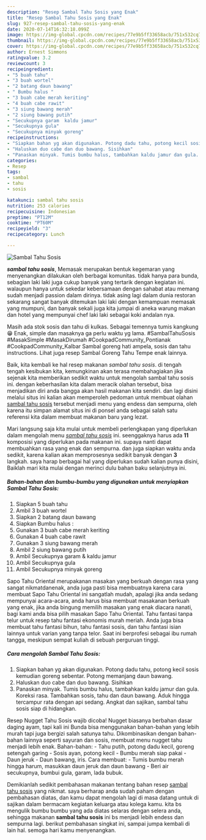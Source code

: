 ```yaml
---
description: "Resep Sambal Tahu Sosis yang Enak"
title: "Resep Sambal Tahu Sosis yang Enak"
slug: 927-resep-sambal-tahu-sosis-yang-enak
date: 2020-07-14T16:32:18.099Z
image: https://img-global.cpcdn.com/recipes/77e9b5ff33658acb/751x532cq70/sambal-tahu-sosis-foto-resep-utama.jpg
thumbnail: https://img-global.cpcdn.com/recipes/77e9b5ff33658acb/751x532cq70/sambal-tahu-sosis-foto-resep-utama.jpg
cover: https://img-global.cpcdn.com/recipes/77e9b5ff33658acb/751x532cq70/sambal-tahu-sosis-foto-resep-utama.jpg
author: Ernest Simmons
ratingvalue: 3.2
reviewcount: 3
recipeingredient:
- "5 buah tahu"
- "3 buah wortel"
- "2 batang daun bawang"
- " Bumbu halus "
- "3 buah cabe merah keriting"
- "4 buah cabe rawit"
- "3 siung bawang merah"
- "2 siung bawang putih"
- "Secukupnya garam  kaldu jamur"
- "Secukupnya gula"
- "Secukupnya minyak goreng"
recipeinstructions:
- "Siapkan bahan yg akan digunakan. Potong dadu tahu, potong kecil sosis kemudian goreng sebentar. Potong memanjang daun bawang."
- "Haluskan duo cabe dan duo bawang. Sisihkan"
- "Panaskan minyak. Tumis bumbu halus, tambahkan kaldu jamur dan gula. Koreksi rasa. Tambahkan sosis, tahu dan daun bawang. Aduk hingga tercampur rata dengan api sedang. Angkat dan sajikan, sambal tahu sosis siap di hidangkan."
categories:
- Resep
tags:
- sambal
- tahu
- sosis

katakunci: sambal tahu sosis 
nutrition: 253 calories
recipecuisine: Indonesian
preptime: "PT12M"
cooktime: "PT60M"
recipeyield: "3"
recipecategory: Lunch

---
```



![Sambal Tahu Sosis](https://img-global.cpcdn.com/recipes/77e9b5ff33658acb/751x532cq70/sambal-tahu-sosis-foto-resep-utama.jpg)

<b><i>sambal tahu sosis</i></b>, Memasak merupakan bentuk kegemaran yang menyenangkan dilakukan oleh berbagai komunitas. tidak hanya para bunda, sebagian laki laki juga cukup banyak yang tertarik dengan kegiatan ini. walaupun hanya untuk sekedar kebersamaan dengan sahabat atau memang sudah menjadi passion dalam dirinya. tidak asing lagi dalam dunia restoran sekarang sangat banyak ditemukan laki laki dengan kemampuan memasak yang mumpuni, dan banyak sekali juga kita jumpai di aneka warung makan dan hotel yang mempunyai chef laki laki sebagai koki andalan nya.

Masih ada stok sosis dan tahu di kulkas. Sebagai temennya tumis kangkung 😁 Enak, simple dan masaknya ga perlu waktu yg lama. #SambalTahuSosis #MasakSimple #MasakDirumah #CookpadCommunity_Pontianak #CookpadCommunity_Kalbar Sambal goreng hati ampela, sosis dan tahu instructions. Lihat juga resep Sambal Goreng Tahu Tempe enak lainnya.

Baik, kita kembali ke hal resep makanan <i>sambal tahu sosis</i>. di tengah tengah kesibukan kita, kemungkinan akan terasa membahagiakan jika sejenak kita memberikan sedikit waktu untuk mengolah sambal tahu sosis ini. dengan keberhasilan kita dalam meracik olahan tersebut, bisa menjadikan diri anda bangga akan hasil makanan kita sendiri. dan lagi disini melalui situs ini kalian akan memperoleh pedoman untuk membuat olahan <u>sambal tahu sosis</u> tersebut menjadi menu yang endess dan sempurna, oleh karena itu simpan alamat situs ini di ponsel anda sebagai salah satu referensi kita dalam membuat makanan baru yang lezat.


Mari langsung saja kita mulai untuk membeli perlengkapan yang diperlukan dalam mengolah menu <u><i>sambal tahu sosis</i></u> ini. seenggaknya harus ada <b>11</b> komposisi yang diperlukan pada makanan ini. supaya nanti dapat membuahkan rasa yang enak dan sempurna. dan juga siapkan waktu anda sedikit, karena kalian akan memprosesnya sedikit banyak dengan <b>3</b> langkah. saya harap berbagai hal yang diperlukan sudah kalian punya disini, Baiklah mari kita mulai dengan merinci dulu bahan baku selanjutnya ini.

<!--inarticleads1-->

##### Bahan-bahan dan bumbu-bumbu yang digunakan untuk menyiapkan Sambal Tahu Sosis:

1. Siapkan 5 buah tahu
1. Ambil 3 buah wortel
1. Siapkan 2 batang daun bawang
1. Siapkan  Bumbu halus :
1. Gunakan 3 buah cabe merah keriting
1. Gunakan 4 buah cabe rawit
1. Gunakan 3 siung bawang merah
1. Ambil 2 siung bawang putih
1. Ambil Secukupnya garam &amp; kaldu jamur
1. Ambil Secukupnya gula
1. Ambil Secukupnya minyak goreng


Sapo Tahu Oriental merupakanan masakan yang berkuah dengan rasa yang sangat nikmatdanenak, anda juga pasti bisa membuatnya karena cara membuat Sapo Tahu Oriental ini sangatlah mudah, apalagi jika anda sedang mempunyai acara-acara, anda harus bisa membuat masakanan berkuah yang enak, jika anda bingung memilih masakan yang enak diacara nanati, bagi kami anda bisa pilih masakan Sapo Tahu Oriental. Tahu fantasi tanpa telur untuk resep tahu fantasi ekonomis murah meriah. Anda juga bisa membuat tahu fantasi bihun, tahu fantasi sosis, dan tahu fantasi isian lainnya untuk varian yang tanpa telor. Saat ini berprofesi sebagai ibu rumah tangga, meskipun sempat kuliah di sebuah perguruan tinggi. 

<!--inarticleads2-->

##### Cara mengolah Sambal Tahu Sosis:

1. Siapkan bahan yg akan digunakan. Potong dadu tahu, potong kecil sosis kemudian goreng sebentar. Potong memanjang daun bawang.
1. Haluskan duo cabe dan duo bawang. Sisihkan
1. Panaskan minyak. Tumis bumbu halus, tambahkan kaldu jamur dan gula. Koreksi rasa. Tambahkan sosis, tahu dan daun bawang. Aduk hingga tercampur rata dengan api sedang. Angkat dan sajikan, sambal tahu sosis siap di hidangkan.


Resep Nugget Tahu Sosis wajib dicoba! Nugget biasanya berbahan dasar daging ayam, tapi kali ini Bunda bisa menggunakan bahan-bahan yang lebih murah tapi juga bergizi salah satunya tahu. Dikombinasikan dengan bahan-bahan lainnya seperti sayuran dan sosis, membuat menu nugget tahu menjadi lebih enak. Bahan-bahan: - Tahu putih, potong dadu kecil, goreng setengah garing - Sosis ayan, potong kecil - Bumbu merah siap pakai - Daun jeruk - Daun bawang, iris. Cara membuat: - Tumis bumbu merah hingga harum, masukkan daun jeruk dan daun bawang - Beri air secukupnya, bumbui gula, garam, lada bubuk. 

Demikianlah sedikit pembahasan makanan tentang bahan resep <u>sambal tahu sosis</u> yang nikmat. saya berharap anda sudah paham dengan pembahasan diatas, dan kamu dapat mengolah lagi di masa datang untuk di sajikan dalam bermacam kegiatan keluarga atau kolega kamu. kita bs mengulik bumbu bumbu yang ada diatas selaras dengan selera anda, sehingga makanan <b>sambal tahu sosis</b> ini bs menjadi lebih endess dan sempurna lagi. berikut pembahasan singkat ini, sampai jumpa kembali di lain hal. semoga hari kamu menyenangkan.
